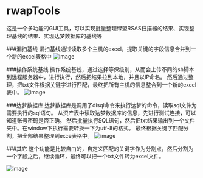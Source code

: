# rwapTools
这是一个多功能的GUI工具，可以实现批量整理绿盟RSAS扫描器的结果、实现整理基线的结果、实现达梦数据库的基线等

###漏扫基线
漏扫基线通过读取多个主机的excel，提取关键的字段信息合并到一个新的excel表格中
![image](https://github.com/Garck3h/rwapTools/assets/104743791/38a80d0b-065b-4d4c-8d4c-f5765572bedb)


###操作系统基线
操作系统基线，通过选择等保级别，从而会上传不同的sh脚本到远程服务器中，进行执行，然后把结果拉到本地，并且以IP命名。
然后通过整理，把txt文件根据关键字进行匹配，最终把所有主机的信息整合到一个新的excel表中。
![image](https://github.com/Garck3h/rwapTools/assets/104743791/f67f8741-edc5-4a37-a712-14819ee51db8)


###达梦数据库
达梦数据库是调用了disql命令来执行达梦的命令，读取sql文件为需要执行的sql语句。
从资产表中读取达梦数据库的信息，先进行测试连接，可以知道账号密码是否正确。
然后批量执行SQL语句，然后把txt结果输出到一个文件夹中。在window下执行需要转换一下为utf-8的格式。
最终根据关键字匹配分割，把全部结果整理到exce表格中。
![image](https://github.com/Garck3h/rwapTools/assets/104743791/8b97909b-aae3-4d55-bb7e-38debffc2155)


###其它
这个功能是比较自由的，自定义匹配的关键字作为分割点，然后分割为一个字段之后，继续循环，最终可以把一个txt文件转为excel文件。

![image](https://github.com/Garck3h/rwapTools/assets/104743791/a000247e-6a5f-4f23-9bf5-88ea4fb17de0)
